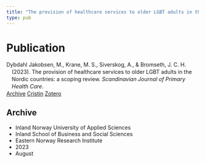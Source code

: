 ```yaml
---
title: "The provision of healthcare services to older LGBT adults in the Nordic countries: a scoping review"
type: pub
---
```

<h1>Publication</h1>
<article id="csl-bib-container-4JQSW9MP" class="csl-bib-container">
  <div class="csl-bib-body" style="line-height: 1.35; padding-left: 1em; text-indent:-1em;">
  <div class="csl-entry">Dybdahl Jakobsen, M., Krane, M. S., Siverskog, A., &amp; Bromseth, J. C. H. (2023). The provision of healthcare services to older LGBT adults in the Nordic countries: a scoping review. <i>Scandinavian Journal of Primary Health Care</i>.</div>
</div>
  <div class="csl-bib-buttons">
    <a href="#taxonomy-article-4JQSW9MP" class="csl-bib-button">Archive</a>
    <a href="https://app.cristin.no/results/show.jsf?id=2168606" alt="Cristin URL" class="csl-bib-button">Cristin</a>
    <a href="http://zotero.org/groups/5022929/items/4JQSW9MP" alt="Zotero URL" class="csl-bib-button">Zotero</a>
  </div>
  <div id="csl-bib-meta-container-4JQSW9MP"></div>
</article>
<div id="csl-bib-meta-4JQSW9MP" class="csl-bib-meta">
  <article id="taxonomy-article-4JQSW9MP" class="taxonomy-article">
    <h1>Archive</h1>
    <ul>
      <li>Inland Norway University of Applied Sciences</li>
      <li>Inland School of Business and Social Sciences</li>
      <li>Eastern Norway Research Institute</li>
      <li>2023</li>
      <li>August</li>
    </ul>
  </article>
</div>
